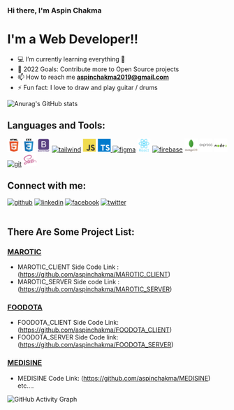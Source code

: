### Hi there, I'm Aspin Chakma

# I'm a Web Developer!!
- 💻 I’m currently learning everything 💪
- 🥅 2022 Goals: Contribute more to Open Source projects
- 📫 How to reach me **aspinchakma2019@gmail.com**
- ⚡ Fun fact: I love to draw and play guitar / drums

![Anurag's GitHub stats](https://github-readme-stats.vercel.app/api?username=aspinchakma&show_icons=true&theme=algolia)
## Languages and Tools:
[<img src="https://raw.githubusercontent.com/devicons/devicon/master/icons/html5/html5-original-wordmark.svg" alt="html5" width="30" height="30"/>](https://www.w3.org/html/)
[<img src="https://raw.githubusercontent.com/devicons/devicon/master/icons/css3/css3-original-wordmark.svg" alt="css3" width="30" height="30"/>](https://www.w3schools.com/css/)
[<img src="https://raw.githubusercontent.com/devicons/devicon/master/icons/bootstrap/bootstrap-plain-wordmark.svg" alt="bootstrap" width="30" height="30"/>](https://getbootstrap.com)
[<img src="https://www.vectorlogo.zone/logos/tailwindcss/tailwindcss-icon.svg" alt="tailwind" width="30" height="30"/>](https://tailwindcss.com/)
[<img src="https://raw.githubusercontent.com/devicons/devicon/master/icons/javascript/javascript-original.svg" alt="javascript" width="30" height="30"/>](https://developer.mozilla.org/en-US/docs/Web/JavaScript)
[<img src="https://raw.githubusercontent.com/devicons/devicon/master/icons/typescript/typescript-original.svg" alt="typescript" width="30" height="30"/> ](https://www.typescriptlang.org/)
[<img src="https://www.vectorlogo.zone/logos/figma/figma-icon.svg" alt="figma" width="30" height="30"/>](https://www.figma.com/)
[<img src="https://raw.githubusercontent.com/devicons/devicon/master/icons/react/react-original-wordmark.svg" alt="react" width="30" height="30"/>](https://reactjs.org/)
[<img src="https://www.vectorlogo.zone/logos/firebase/firebase-icon.svg" alt="firebase" width="30" height="30"/>](https://firebase.google.com/)
[<img src="https://raw.githubusercontent.com/devicons/devicon/master/icons/mongodb/mongodb-original-wordmark.svg" alt="mongodb" width="30" height="30"/>](https://www.mongodb.com/)
[ <img src="https://raw.githubusercontent.com/devicons/devicon/master/icons/express/express-original-wordmark.svg" alt="express" width="30" height="30"/>](https://expressjs.com)
[<img src="https://raw.githubusercontent.com/devicons/devicon/master/icons/nodejs/nodejs-original-wordmark.svg" alt="nodejs" width="30" height="30"/>](https://nodejs.org)
[<img src="https://www.vectorlogo.zone/logos/git-scm/git-scm-icon.svg" alt="git" width="30" height="30"/>](https://git-scm.com/)
[<img src="https://raw.githubusercontent.com/devicons/devicon/master/icons/sass/sass-original.svg" alt="sass" width="30" height="30"/>](https://sass-lang.com)

## Connect with me:

[<img src='https://cdn.jsdelivr.net/npm/simple-icons@3.0.1/icons/github.svg' alt='github' height='26px'>](https://github.com/aspinchakma)  [<img src='https://cdn.jsdelivr.net/npm/simple-icons@3.0.1/icons/linkedin.svg' alt='linkedin' height='26px'>](https://www.linkedin.com/in/aspin-chakma-446878225/)  [<img src='https://cdn.jsdelivr.net/npm/simple-icons@3.0.1/icons/facebook.svg' alt='facebook' height='26px'>](https://www.facebook.com/aspinchakma)  [<img src='https://cdn.jsdelivr.net/npm/simple-icons@3.0.1/icons/twitter.svg' alt='twitter' height='26px'>](https://twitter.com/aspinchakma) 
<br/> 
<br/>


## There Are Some Project List:
### [MAROTIC](https://marotic-7e06a.web.app/)
* MAROTIC_CLIENT Side Code Link : (https://github.com/aspinchakma/MAROTIC_CLIENT)
* MAROTIC_SERVER Side code Link : (https://github.com/aspinchakma/MAROTIC_SERVER)
### [FOODOTA](https://foodota-c3eb8.web.app/)
* FOODOTA_CLIENT Side Code Link: (https://github.com/aspinchakma/FOODOTA_CLIENT)
* FOODOTA_SERVER Side Code link: (https://github.com/aspinchakma/FOODOTA_SERVER)
### [MEDISINE](https://pharmacy-60bec.web.app/)
* MEDISINE Code Link: (https://github.com/aspinchakma/MEDISINE) <br/>
etc....

![GitHub Activity Graph](https://activity-graph.herokuapp.com/graph?username=aspinchakma)  

